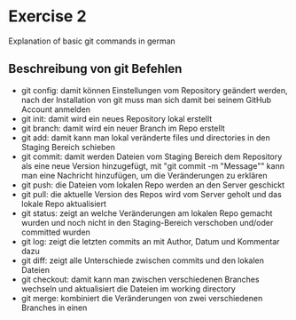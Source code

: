 # Exercise 2

Explanation of basic git commands in german

## Beschreibung von git Befehlen

- git config: damit können Einstellungen vom Repository geändert werden, nach der Installation von git muss man sich damit bei seinem GitHub Account anmelden
- git init: damit wird ein neues Repository lokal erstellt
- git branch: damit wird ein neuer Branch im Repo erstellt
- git add: damit kann man lokal veränderte files und directories in den Staging Bereich schieben
- git commit: damit werden Dateien vom Staging Bereich dem Repository als eine neue Version hinzugefügt, mit \"git commit -m "Message\"\" kann man eine Nachricht hinzufügen, um die Veränderungen zu erklären
- git push: die Dateien vom lokalen Repo werden an den Server geschickt
- git pull: die aktuelle Version des Repos wird vom Server geholt und das lokale Repo aktualisiert
- git status: zeigt an welche Veränderungen am lokalen Repo gemacht wurden und noch nicht in den Staging-Bereich verschoben und/oder committed wurden
- git log: zeigt die letzten commits an mit Author, Datum und Kommentar dazu
- git diff: zeigt alle Unterschiede zwischen commits und den lokalen Dateien
- git checkout: damit kann man zwischen verschiedenen Branches wechseln und aktualisiert die Dateien im working directory
- git merge: kombiniert die Veränderungen von zwei verschiedenen Branches in einen